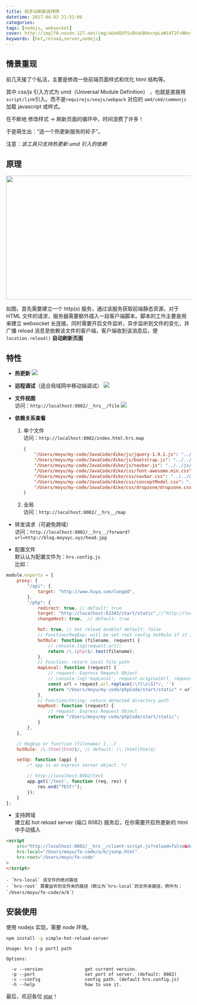 ```yaml
---
title: 和手动刷新说拜拜
datetime: 2017-04-03 21:52:06
categories:
tags: [nodejs, websocket]
cover: http://imglf0.nosdn.127.net/img/aUxKQVFScDVaU09ocnpLaW14T2FvN0xtN0lSN0hzeGxob0pyeDhKUGRERjVwTi9vOVZhZy9RPT0.jpg?imageView&thumbnail=1200y659&type=jpg&quality=96&stripmeta=0&type=jpg
keywords: [hot,reload,server,nodejs]
---
```


## 情景重现

前几天接了个私活，主要是修改一些前端页面样式和优化 html 结构等。

其中 css/js 引入方式为 umd（Universal Module Definition） ，也就是直接用`script/link`引入。而不是`requirejs/seajs/webpack` 对应的 `amd/cmd/commonjs` 加载 javascript 或样式。

在不断地 修改样式 -> 刷新页面的循环中，时间浪费了许多！

于是萌生出：“造一个热更新服务的轮子”。

注意：*该工具只支持热更新 umd 引入的依赖*

## 原理

<img src="https://ooo.0o0.ooo/2017/04/03/58e25ac7f17eb.jpg" width="576" height="338"/>

如图，首先需要建立一个 http(s) 服务，通过该服务获取前端静态资源，对于 HTML 文件的请求，服务器需要额外插入一段客户端脚本。脚本的工作主要是用来建立 websocket 长连接。同时需要开启文件监听，异步监听到文件的变化，并广播 reload 消息至依赖该文件的客户端，客户端收到该消息后，便 `location.reload()` **自动刷新页面**

## 特性

- **热更新**
![](https://ooo.0o0.ooo/2017/03/31/58de5c97bfa0b.jpg)

- **远程调试**（适合局域网中移动端调试）
![](https://ooo.0o0.ooo/2017/03/31/58de5c83f0eac.jpg)

- **文件视图**  
访问：`http://localhost:8082/__hrs__/file`
![](https://ooo.0o0.ooo/2017/04/01/58df9961dd9b2.jpg)

- **依赖关系查看**

    1. 单个文件  
        访问：`http://localhost:8082/index.html.hrs.map`
        ```json
        {
            "/Users/moyu/my-code/JavaCode/dike/js/jquery-1.9.1.js": "../../js/jquery-1.9.1.js",
            "/Users/moyu/my-code/JavaCode/dike/js/bootstrap.js": "../../js/bootstrap.js",
            "/Users/moyu/my-code/JavaCode/dike/js/navbar.js": "../../js/navbar.js",
            "/Users/moyu/my-code/JavaCode/dike/css/font-awesome.min.css": "../../css/font-awesome.min.css",
            "/Users/moyu/my-code/JavaCode/dike/css/navbar.css": "../../css/navbar.css",
            "/Users/moyu/my-code/JavaCode/dike/css/conceptModel.css": "../../css/conceptModel.css",
            "/Users/moyu/my-code/JavaCode/dike/css/dropzone/dropzone.css": "../../css/dropzone/dropzone.css"
        }
        ```
    2. 全局  
        访问：`http://localhost:8082/__hrs__/map`

- 转发请求（可避免跨域）  
访问：`http://localhost:8082/__hrs__/forward?url=http://blog.moyuyc.xyz/head.jpg`

- 配置文件  
默认认为配置文件为：`hrs.config.js`  
比如：
```js
module.exports = {
    proxy: {
        "/api": {
            target: "http://www.huya.com/longdd",
        },
        "/php": {
            redirect: true, // default: true
            target: "http://localhost:63343/start/static",//"http://localhost:6999",
            changeHost: true,  // default: true

            hot: true, // hot reload enable? default: false
            // Function/RegExp: will be set root config hotRule if it is null
            hotRule: function (filename, request) {
                // console.log(request.url);
                return /\.(php)$/.test(filename);
            },
            // Function: return local file path
            mapLocal: function (request) {
                // request: Express Request Object
                // console.log('mapLocal', request.originalUrl, request.baseUrl, request.url);
                const url = request.url.replace(/\?[\s\S]*/, '')
                return "/Users/moyu/my-code/phpCode/start/static" + url;
            },
            // Function/String: return detected directory path
            mapRoot: function (request) {
                // request: Express Request Object
                return "/Users/moyu/my-code/phpCode/start/static";
            }
        },
    },

    // RegExp or function (filename) {...}
    hotRule: /\.(html|htm)$/, // default: /\.(html|htm)$/

    setUp: function (app) {
        /* app is an express server object. */

        // http://localhost:8082/test
        app.get('/test', function (req, res) {
            res.end("TEST!");
        });
    }
};
```


- 支持跨域  
建立起 hot reload server (端口 8082) 服务后，在你需要开启热更新的 html 中手动插入
```html
<script
    src="http://localhost:8082/__hrs__/client-script.js?reload=false&debug=true"
    hrs-local="/Users/moyu/fe-code/a/b/jsonp.html"
    hrs-root="/Users/moyu/fe-code"
>
</script>
```
    - `hrs-local` 该文件的绝对路径
    - `hrs-root` 需要监听的文件夹的路径（默认为`hrs-local`的文件夹路径，例中为：`/Users/moyu/fe-code/a/b`）

## 安装使用

使用 nodejs 实现，需要 node 环境。

```bash
npm install -g simple-hot-reload-server
```

```text
Usage: hrs [-p port] path

Options:

  -v --version                get current version.
  -p --port                   set port of server. (default: 8082)
  -c --config                 config path. (default hrs.config.js)
  -h --help                   how to use it.
```

最后，欢迎各位 [star](https://github.com/moyuyc/simple-hot-reload-server)！

